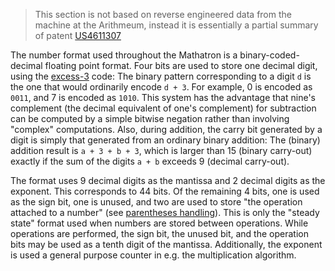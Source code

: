 > This section is not based on reverse engineered data from the machine at the Arithmeum, instead it is essentially a
> partial summary of patent [US4611307](./patents/US4611307-mathatron-latest.pdf)

The number format used throughout the Mathatron is a binary-coded-decimal floating point format. Four bits are used to
store one decimal digit, using the [excess-3](https://en.wikipedia.org/wiki/Excess-3) code: The binary pattern
corresponding to a digit `d` is the one that would ordinarily encode `d + 3`. For example, 0 is encoded as `0011`, and 7
is encoded as `1010`. This system has the advantage that nine's complement (the decimal equivalent of one's complement)
for subtraction can be computed by a simple bitwise negation rather than involving "complex" computations. Also,
during addition, the carry bit generated by a digit is simply that generated from an ordinary binary addition: The
(binary) addition result is `a + 3 + b + 3`, which is larger than 15 (binary carry-out) exactly if the sum of the digits
`a + b` exceeds 9 (decimal carry-out).

The format uses 9 decimal digits as the mantissa and 2 decimal digits as the exponent. This corresponds to 44 bits. Of
the remaining 4 bits, one is used as the sign bit, one is unused, and two are used to store "the operation attached to a
number" (see [parentheses handling](./parentheses.md)). This is only the "steady state" format used when numbers are
stored between operations. While operations are performed, the sign bit, the unused bit, and the operation bits may be
used as a tenth digit of the mantissa. Additionally, the exponent is used a general purpose counter in e.g. the
multiplication algorithm.
